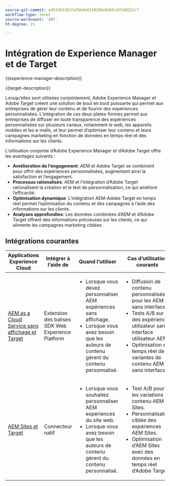 ```yaml
---
source-git-commit: ed53392381fa568de8230288e6b85c87540222cf
workflow-type: tm+mt
source-wordcount: '267'
ht-degree: 1%

---
```



# Intégration de Experience Manager et de Target

{{experience-manager-description}}

{{target-description}}

Lorsqu’elles sont utilisées conjointement, Adobe Experience Manager et Adobe Target créent une solution de bout en bout puissante qui permet aux entreprises de gérer leur contenu et de fournir des expériences personnalisées. L’intégration de ces deux plates-formes permet aux entreprises de diffuser en toute transparence des expériences personnalisées sur plusieurs canaux, notamment le web, les appareils mobiles et les e-mails, et leur permet d’optimiser leur contenu et leurs campagnes marketing en fonction de données en temps réel et des informations sur les clients.

L’utilisation conjointe d’Adobe Experience Manager et d’Adobe Target offre les avantages suivants :

+ **Amélioration de l’engagement**: AEM et Adobe Target se combinent pour offrir des expériences personnalisées, augmentant ainsi la satisfaction et l’engagement.
+ **Processus rationalisés**: AEM et l’intégration d’Adobe Target rationalisent la création et le test de personnalisation, ce qui améliore l’efficacité.
+ **Optimisation dynamique**: L’intégration AEM-Adobe Target en temps réel permet l’optimisation du contenu et des campagnes à l’aide des informations sur les clients.
+ **Analyses approfondies**: Les données combinées d’AEM et d’Adobe Target offrent des informations précieuses sur les clients, ce qui alimente les campagnes marketing ciblées.

## Intégrations courantes

<table>
    <thead>
        <tr>
            <th>Applications Experience Cloud</th>
            <th>Intégrer à l’aide de</th>
            <th>Quand l’utiliser</th>
            <th>Cas d’utilisation courants</th>
        </tr>
    </thead>
    <tbody>
        <tr>
            <td><a href="https://experienceleague.adobe.com/docs/experience-manager-learn/cloud-service/integrations/target.html" target="_blank" rel="noreferrer">AEM as a Cloud Service sans affichage et Target</a></td>
            <td>Extension des balises SDK Web Experience Platform</td>
            <td>
              <ul>
                <li>Lorsque vous devez personnaliser AEM expériences sans affichage.</li>
                <li>Lorsque vous avez besoin que les auteurs de contenu gèrent du contenu personnalisé.</li>
              </ul>
            </td>
            <td>
                <ul>
                  <li>Diffusion de contenu personnalisée pour les AEM sans interface.</li>
                  <li>Tests A/B sur des expériences utilisateur sans interface utilisateur AEM.</li>
                  <li>Optimisation en temps réel des variantes de contenu AEM sans interface.</li>
                </ul>
            </td>
        </tr>
        <tr>
            <td><a href="https://experienceleague.adobe.com/docs/experience-manager-learn/sites/integrations/target/overview.html" target="_blank" rel="noreferrer">AEM Sites et Target</a></td>
            <td>Connecteur natif</td>
            <td>
                <ul>
                    <li>Lorsque vous souhaitez personnaliser AEM expériences du site web.</li>
                    <li>Lorsque vous avez besoin que les auteurs de contenu gèrent du contenu personnalisé.</li>
                </ul>
            </td>
            <td>
              <ul>
                <li>Test A/B pour les variations de contenu AEM Sites.</li>
                <li>Personnalisation ciblée des expériences AEM Sites.</li>
                <li>Optimisation d’AEM Sites avec des données en temps réel d’Adobe Target.</li>
              </ul>
            </td>
        </tr>
    </tbody>          
</table>
